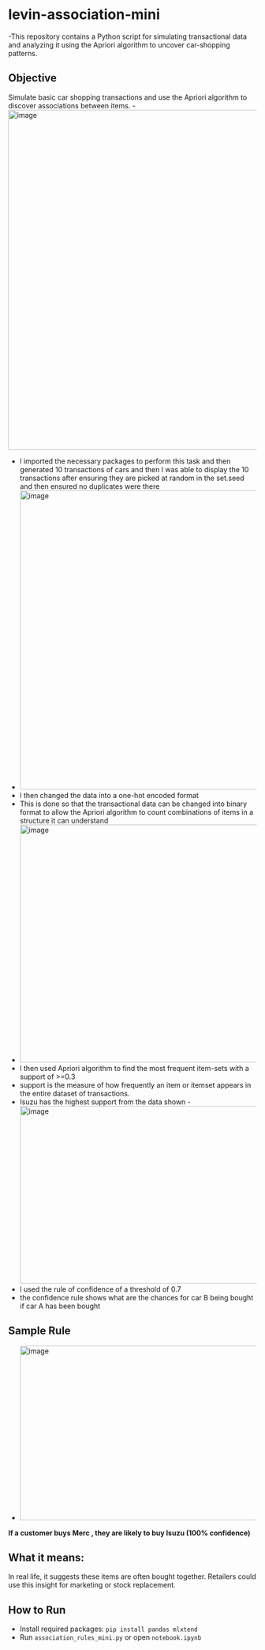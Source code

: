 # levin-association-mini
-This repository contains a Python script for simulating transactional data and analyzing it using the Apriori algorithm to uncover  car-shopping patterns.

## Objective
Simulate basic car shopping transactions and use the Apriori algorithm to discover associations between items.
-<img width="990" height="688" alt="image" src="https://github.com/user-attachments/assets/4973bdc4-500f-4738-94d7-f0b7f270e16b" />
- l imported the necessary packages to perform this task and then generated 10 transactions  of cars and then l was able to display the 10 transactions after ensuring they are picked at random in the set.seed and then ensured no duplicates were there
- <img width="817" height="605" alt="image" src="https://github.com/user-attachments/assets/23d4f0be-3bce-4588-99b5-966dae8e3bd9" />
- l then changed the data into a one-hot encoded format
- This is done so that the transactional data can be changed into binary format to allow the Apriori algorithm to count combinations of items in a structure it can understand
- <img width="729" height="481" alt="image" src="https://github.com/user-attachments/assets/ad2820eb-5d95-4090-afb8-1ef5ed04cb98" />
- l then used Apriori algorithm to find the most frequent item-sets with a support of >=0.3
- support is the measure of how frequently an item or itemset appears in the entire dataset of transactions.
- Isuzu has the highest support from the data shown
-<img width="894" height="359" alt="image" src="https://github.com/user-attachments/assets/bb0ded05-c2d6-4e52-bdaa-c01c9c2c8566" />
- l used the rule of confidence of a threshold of 0.7 
- the confidence rule shows what are the chances for car B being bought if car A has been bought

## Sample Rule
- <img width="1493" height="353" alt="image" src="https://github.com/user-attachments/assets/32d9423a-212d-42a7-bbfa-5de2c22d64ec" />
**If a customer buys Merc , they are likely to buy Isuzu (100% confidence)**

## What it means:
In real life, it suggests these items are often bought together. Retailers could use this insight for marketing or stock replacement.

## How to Run
- Install required packages: `pip install pandas mlxtend`
- Run `association_rules_mini.py` or open `notebook.ipynb`
